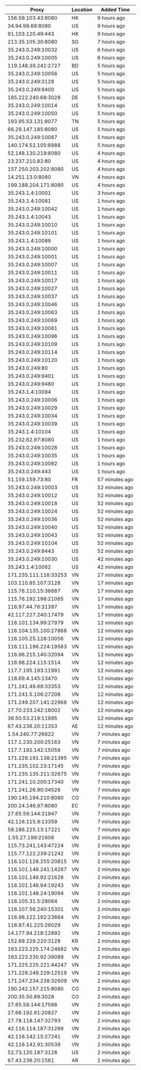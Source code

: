 | Proxy | Location | Added Time |
|---------|----------|------------|
| 156.59.103.43:8080 | HK | 9 hours ago |
| 34.94.98.68:8080 | US | 9 hours ago |
| 91.103.120.49:443 | HK | 9 hours ago |
| 213.35.105.30:8080 | SG | 7 hours ago |
| 35.243.0.249:10032 | US | 6 hours ago |
| 35.243.0.249:10005 | US | 6 hours ago |
| 119.148.39.241:2727 | BD | 5 hours ago |
| 35.243.0.249:10056 | US | 5 hours ago |
| 35.243.0.249:3128 | US | 5 hours ago |
| 35.243.0.249:9400 | US | 5 hours ago |
| 185.222.240.68:3028 | DE | 5 hours ago |
| 35.243.0.249:10014 | US | 5 hours ago |
| 35.243.0.249:10050 | US | 5 hours ago |
| 193.95.53.131:8077 | TN | 5 hours ago |
| 66.29.147.185:8080 | US | 5 hours ago |
| 35.243.0.249:10087 | US | 5 hours ago |
| 140.174.52.105:8888 | US | 5 hours ago |
| 52.148.130.219:8080 | US | 4 hours ago |
| 23.237.210.82:80 | US | 4 hours ago |
| 157.250.203.202:8080 | US | 4 hours ago |
| 14.251.13.0:8080 | VN | 4 hours ago |
| 199.188.204.171:8080 | US | 4 hours ago |
| 35.243.1.4:10001 | US | 3 hours ago |
| 35.243.1.4:10081 | US | 1 hours ago |
| 35.243.0.249:10042 | US | 1 hours ago |
| 35.243.1.4:10043 | US | 1 hours ago |
| 35.243.0.249:10010 | US | 1 hours ago |
| 35.243.0.249:10101 | US | 1 hours ago |
| 35.243.1.4:10089 | US | 1 hours ago |
| 35.243.0.249:10000 | US | 1 hours ago |
| 35.243.0.249:10001 | US | 1 hours ago |
| 35.243.0.249:10007 | US | 1 hours ago |
| 35.243.0.249:10011 | US | 1 hours ago |
| 35.243.0.249:10017 | US | 1 hours ago |
| 35.243.0.249:10027 | US | 1 hours ago |
| 35.243.0.249:10037 | US | 1 hours ago |
| 35.243.0.249:10046 | US | 1 hours ago |
| 35.243.0.249:10063 | US | 1 hours ago |
| 35.243.0.249:10069 | US | 1 hours ago |
| 35.243.0.249:10081 | US | 1 hours ago |
| 35.243.0.249:10096 | US | 1 hours ago |
| 35.243.0.249:10109 | US | 1 hours ago |
| 35.243.0.249:10114 | US | 1 hours ago |
| 35.243.0.249:10120 | US | 1 hours ago |
| 35.243.0.249:80 | US | 1 hours ago |
| 35.243.0.249:9401 | US | 1 hours ago |
| 35.243.0.249:9480 | US | 1 hours ago |
| 35.243.1.4:10094 | US | 1 hours ago |
| 35.243.0.249:10006 | US | 1 hours ago |
| 35.243.0.249:10029 | US | 1 hours ago |
| 35.243.0.249:10034 | US | 1 hours ago |
| 35.243.0.249:10039 | US | 1 hours ago |
| 35.243.1.4:10104 | US | 1 hours ago |
| 35.232.62.97:8080 | US | 1 hours ago |
| 35.243.0.249:10028 | US | 1 hours ago |
| 35.243.0.249:10035 | US | 1 hours ago |
| 35.243.0.249:10082 | US | 1 hours ago |
| 35.243.0.249:443 | US | 1 hours ago |
| 51.159.159.73:80 | FR | 57 minutes ago |
| 35.243.0.249:10003 | US | 52 minutes ago |
| 35.243.0.249:10012 | US | 52 minutes ago |
| 35.243.0.249:10018 | US | 52 minutes ago |
| 35.243.0.249:10024 | US | 52 minutes ago |
| 35.243.0.249:10036 | US | 52 minutes ago |
| 35.243.0.249:10040 | US | 52 minutes ago |
| 35.243.0.249:10043 | US | 52 minutes ago |
| 35.243.0.249:10104 | US | 52 minutes ago |
| 35.243.0.249:9443 | US | 52 minutes ago |
| 35.243.0.249:10030 | US | 42 minutes ago |
| 35.243.1.4:10062 | US | 42 minutes ago |
| 171.235.111.116:33253 | VN | 27 minutes ago |
| 103.110.85.107:3128 | VN | 17 minutes ago |
| 115.76.110.15:36687 | VN | 17 minutes ago |
| 115.76.192.198:21065 | VN | 17 minutes ago |
| 116.97.44.76:31397 | VN | 17 minutes ago |
| 42.117.227.240:17479 | VN | 17 minutes ago |
| 116.101.134.99:27979 | VN | 12 minutes ago |
| 116.104.135.100:27868 | VN | 12 minutes ago |
| 116.105.25.128:10056 | VN | 12 minutes ago |
| 116.111.196.224:19563 | VN | 12 minutes ago |
| 116.96.215.140:32094 | VN | 12 minutes ago |
| 116.98.224.115:1514 | VN | 12 minutes ago |
| 117.7.195.193:11991 | VN | 12 minutes ago |
| 118.69.4.145:13470 | VN | 12 minutes ago |
| 171.241.49.68:33353 | VN | 12 minutes ago |
| 171.241.5.106:27208 | VN | 12 minutes ago |
| 171.249.207.141:22968 | VN | 12 minutes ago |
| 27.70.233.242:18002 | VN | 12 minutes ago |
| 36.50.53.219:11995 | VN | 12 minutes ago |
| 67.43.236.20:11353 | AE | 12 minutes ago |
| 1.54.240.77:26622 | VN | 7 minutes ago |
| 117.1.230.200:25163 | VN | 7 minutes ago |
| 117.7.192.142:15058 | VN | 7 minutes ago |
| 171.228.191.138:21395 | VN | 7 minutes ago |
| 171.235.102.23:17145 | VN | 7 minutes ago |
| 171.235.135.211:32675 | VN | 7 minutes ago |
| 171.241.10.200:17340 | VN | 7 minutes ago |
| 171.241.26.90:34526 | VN | 7 minutes ago |
| 190.145.194.210:8080 | CO | 7 minutes ago |
| 200.24.146.97:8080 | EC | 7 minutes ago |
| 27.65.59.144:31947 | VN | 7 minutes ago |
| 42.116.115.9:13359 | VN | 7 minutes ago |
| 58.186.225.13:17221 | VN | 7 minutes ago |
| 1.55.27.199:21606 | VN | 2 minutes ago |
| 115.73.241.143:47224 | VN | 2 minutes ago |
| 115.77.122.239:21242 | VN | 2 minutes ago |
| 116.101.128.255:20815 | VN | 2 minutes ago |
| 116.101.146.241:14287 | VN | 2 minutes ago |
| 116.101.146.92:21628 | VN | 2 minutes ago |
| 116.101.146.94:19243 | VN | 2 minutes ago |
| 116.101.148.24:19094 | VN | 2 minutes ago |
| 116.105.31.5:28064 | VN | 2 minutes ago |
| 116.107.56.240:15301 | VN | 2 minutes ago |
| 116.96.122.192:23664 | VN | 2 minutes ago |
| 116.97.41.225:29029 | VN | 2 minutes ago |
| 14.177.94.218:12892 | VN | 2 minutes ago |
| 152.69.229.220:3128 | KR | 2 minutes ago |
| 163.223.225.174:24682 | VN | 2 minutes ago |
| 163.223.230.92:39089 | VN | 2 minutes ago |
| 171.225.225.221:44247 | VN | 2 minutes ago |
| 171.228.249.229:12519 | VN | 2 minutes ago |
| 171.247.234.238:32609 | VN | 2 minutes ago |
| 190.242.157.215:8080 | CO | 2 minutes ago |
| 200.35.50.89:3028 | CO | 2 minutes ago |
| 27.65.59.144:17566 | VN | 2 minutes ago |
| 27.66.192.91:20827 | VN | 2 minutes ago |
| 27.78.118.147:32793 | VN | 2 minutes ago |
| 42.116.114.187:31269 | VN | 2 minutes ago |
| 42.116.142.15:27241 | VN | 2 minutes ago |
| 42.116.142.91:30539 | VN | 2 minutes ago |
| 52.73.120.187:3128 | US | 2 minutes ago |
| 67.43.236.20:1581 | AR | 2 minutes ago |
